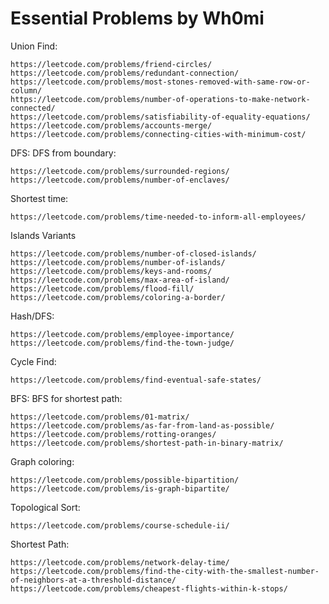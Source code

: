 # Essential Problems by Wh0mi


Union Find:

    https://leetcode.com/problems/friend-circles/
    https://leetcode.com/problems/redundant-connection/
    https://leetcode.com/problems/most-stones-removed-with-same-row-or-column/
    https://leetcode.com/problems/number-of-operations-to-make-network-connected/
    https://leetcode.com/problems/satisfiability-of-equality-equations/
    https://leetcode.com/problems/accounts-merge/
    https://leetcode.com/problems/connecting-cities-with-minimum-cost/

DFS:
DFS from boundary:

    https://leetcode.com/problems/surrounded-regions/
    https://leetcode.com/problems/number-of-enclaves/

Shortest time:

    https://leetcode.com/problems/time-needed-to-inform-all-employees/

Islands Variants

    https://leetcode.com/problems/number-of-closed-islands/
    https://leetcode.com/problems/number-of-islands/
    https://leetcode.com/problems/keys-and-rooms/
    https://leetcode.com/problems/max-area-of-island/
    https://leetcode.com/problems/flood-fill/
    https://leetcode.com/problems/coloring-a-border/

Hash/DFS:

    https://leetcode.com/problems/employee-importance/
    https://leetcode.com/problems/find-the-town-judge/

Cycle Find:

    https://leetcode.com/problems/find-eventual-safe-states/

BFS:
BFS for shortest path:

    https://leetcode.com/problems/01-matrix/
    https://leetcode.com/problems/as-far-from-land-as-possible/
    https://leetcode.com/problems/rotting-oranges/
    https://leetcode.com/problems/shortest-path-in-binary-matrix/

Graph coloring:

    https://leetcode.com/problems/possible-bipartition/
    https://leetcode.com/problems/is-graph-bipartite/

Topological Sort:

    https://leetcode.com/problems/course-schedule-ii/

Shortest Path:

    https://leetcode.com/problems/network-delay-time/
    https://leetcode.com/problems/find-the-city-with-the-smallest-number-of-neighbors-at-a-threshold-distance/
    https://leetcode.com/problems/cheapest-flights-within-k-stops/
